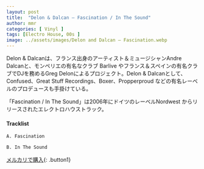 ```yaml
---
layout: post
title:  "Delon & Dalcan – Fascination / In The Sound"
author: mmr
categories: [ Vinyl ]
tags: [Electro House, 00s ]
image: ../assets/images/Delon and Dalcan – Fascination.webp
---
```


Delon & Dalcanは、フランス出身のアーティスト＆ミュージシャンAndre Dalcanと、モンペリエの有名なクラブ Barlive やフランス＆スペインの有名クラブでDJを務めるGreg Delonによるプロジェクト。Delon & Dalcanとして、Confused、Great Stuff Recordings、Boxer、Propperproud などの有名レーベルのプロデュースも手掛けている。

「Fascination / In The Sound」は2006年にドイツのレーベルNordwest
からリリースされたエレクトロハウストラック。

#### Tracklist
```md
A. Fascination

B. In The Sound
```

[メルカリで購入](https://jp.mercari.com/item/m70720744795?afid=6142608987){: .button1}
